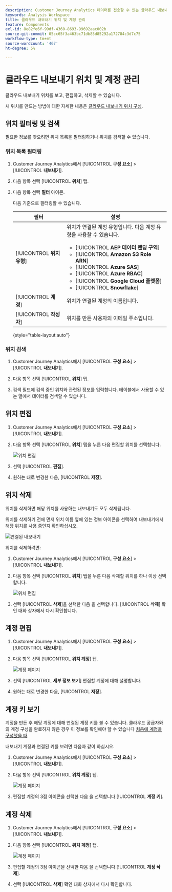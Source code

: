 ```yaml
---
description: Customer Journey Analytics 데이터를 전송할 수 있는 클라우드 내보내기 위치 관리
keywords: Analysis Workspace
title: 클라우드 내보내기 위치 및 계정 관리
feature: Components
exl-id: 8e82fe6f-99df-4360-8693-99692aac002b
source-git-commit: 05cc65f3a463bc71db85d85292a172784c3d7c75
workflow-type: tm+mt
source-wordcount: '467'
ht-degree: 5%

---
```


# 클라우드 내보내기 위치 및 계정 관리

클라우드 내보내기 위치를 보고, 편집하고, 삭제할 수 있습니다.

새 위치를 만드는 방법에 대한 자세한 내용은 [클라우드 내보내기 위치 구성](/help/components/exports/cloud-export-locations.md).

## 위치 필터링 및 검색

필요한 정보를 찾으려면 위치 목록을 필터링하거나 위치를 검색할 수 있습니다.

### 위치 목록 필터링

1. Customer Journey Analytics에서 [!UICONTROL **구성 요소**] > [!UICONTROL **내보내기**].

1. 다음 항목 선택 [!UICONTROL **위치**] 탭.

1. 다음 항목 선택 **필터** 아이콘.

   <!-- add screenshot -->

   다음 기준으로 필터링할 수 있습니다.

   | 필터 | 설명 |
   |---------|----------|
   | [!UICONTROL **위치 유형**]<!--should this be changed to Account type?--> | 위치가 연결된 계정 유형입니다. 다음 계정 유형을 사용할 수 있습니다. <ul><li>[!UICONTROL **AEP 데이터 랜딩 구역**]</li><li>[!UICONTROL **Amazon S3 Role ARN**]</li><li>[!UICONTROL **Azure SAS**]</li><li>[!UICONTROL **Azure RBAC**]</li><li>[!UICONTROL **Google Cloud 플랫폼**]</li><li>[!UICONTROL **Snowflake**]</li></ul> |
   | [!UICONTROL **계정**] | 위치가 연결된 계정의 이름입니다. |
   | [!UICONTROL **작성자**] | 위치를 만든 사용자의 이메일 주소입니다. |

   {style="table-layout:auto"}

### 위치 검색

1. Customer Journey Analytics에서 [!UICONTROL **구성 요소**] > [!UICONTROL **내보내기**].

1. 다음 항목 선택 [!UICONTROL **위치**] 탭.

1. 검색 필드에 검색 중인 위치와 관련된 정보를 입력합니다. 테이블에서 사용할 수 있는 열에서 데이터를 검색할 수 있습니다.

## 위치 편집

1. Customer Journey Analytics에서 [!UICONTROL **구성 요소**] > [!UICONTROL **내보내기**].

1. 다음 항목 선택 [!UICONTROL **위치**] 탭을 누른 다음 편집할 위치를 선택합니다.

   ![위치 편집](assets/locations-edit.png)

1. 선택 [!UICONTROL **편집**].

1. 원하는 대로 변경한 다음, [!UICONTROL **저장**].

## 위치 삭제

위치를 삭제하면 해당 위치를 사용하는 내보내기도 모두 삭제됩니다.

위치를 삭제하기 전에 먼저 위치 이름 옆에 있는 정보 아이콘을 선택하여 내보내기에서 해당 위치를 사용 중인지 확인하십시오.

![연결된 내보내기](assets/location-connected-exports.png)

위치를 삭제하려면:

1. Customer Journey Analytics에서 [!UICONTROL **구성 요소**] > [!UICONTROL **내보내기**].

1. 다음 항목 선택 [!UICONTROL **위치**] 탭을 누른 다음 삭제할 위치를 하나 이상 선택합니다.

   ![위치 편집](assets/locations-edit.png)

1. 선택 [!UICONTROL **삭제**]&#x200B;을 선택한 다음 을 선택합니다. [!UICONTROL **삭제**] 확인 대화 상자에서 다시 확인합니다.

## 계정 편집

1. Customer Journey Analytics에서 [!UICONTROL **구성 요소**] > [!UICONTROL **내보내기**].

1. 다음 항목 선택 [!UICONTROL **위치 계정**] 탭.

   ![계정 페이지](assets/account-page.png)

1. 선택 [!UICONTROL **세부 정보 보기**] 편집할 계정에 대해 설명합니다.

1. 원하는 대로 변경한 다음, [!UICONTROL **저장**].

## 계정 키 보기

계정을 만든 후 해당 계정에 대해 연결된 계정 키를 볼 수 있습니다. 클라우드 공급자와의 계정 구성을 완료하지 않은 경우 이 정보를 확인해야 할 수 있습니다 [처음에 계정을 구성했을 때](/help/components/exports/cloud-export-accounts.md).

내보내기 계정과 연결된 키를 보려면 다음과 같이 하십시오.

1. Customer Journey Analytics에서 [!UICONTROL **구성 요소**] > [!UICONTROL **내보내기**].

1. 다음 항목 선택 [!UICONTROL **위치 계정**] 탭.

   ![계정 페이지](assets/account-page.png)

1. 편집할 계정의 3점 아이콘을 선택한 다음 을 선택합니다 [!UICONTROL **계정 키**].

## 계정 삭제

1. Customer Journey Analytics에서 [!UICONTROL **구성 요소**] > [!UICONTROL **내보내기**].

1. 다음 항목 선택 [!UICONTROL **위치 계정**] 탭.

   ![계정 페이지](assets/account-page.png)

1. 편집할 계정의 3점 아이콘을 선택한 다음 을 선택합니다 [!UICONTROL **계정 삭제**].

1. 선택 [!UICONTROL **삭제**] 확인 대화 상자에서 다시 확인합니다.
